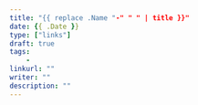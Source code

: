```yaml
---
title: "{{ replace .Name "-" " " | title }}"
date: {{ .Date }}
type: ["links"]
draft: true
tags:
    - 
linkurl: ""
writer: ""
description: ""
---
```


